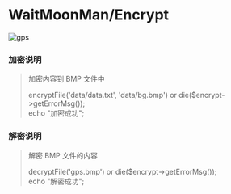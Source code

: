  WaitMoonMan/Encrypt
===================================  
 ![gps](https://avatars0.githubusercontent.com/u/28035971?v=3&s=460 "gps")  

### 加密说明
> 加密内容到 BMP 文件中
>
><?php
>   require 'Encrypt.php';
>
>   $encrypt = new Encrypt();
>   // 加密文件
>   $encrypt->encryptFile('data/data.txt', 'data/bg.bmp') or die($encrypt->getErrorMsg()); <br />
>   echo "加密成功";

### 解密说明
> 解密 BMP 文件的内容
><?php
>   require 'Encrypt.php';
>
>   $encrypt = new Encrypt();
>   // 解密文件
>   $encrypt->decryptFile('gps.bmp') or die($encrypt->getErrorMsg()); <br />
>   echo "解密成功";
